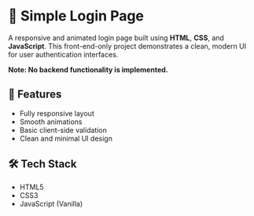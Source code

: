 # 🔐 Simple Login Page

A responsive and animated login page built using **HTML**, **CSS**, and **JavaScript**. This front-end-only project demonstrates a clean,
modern UI for user authentication interfaces.

**Note: No backend functionality is implemented.**

## 🚀 Features

- Fully responsive layout
- Smooth animations
- Basic client-side validation
- Clean and minimal UI design

## 🛠️ Tech Stack

- HTML5
- CSS3
- JavaScript (Vanilla)




